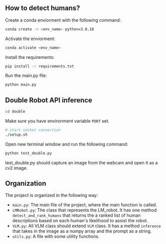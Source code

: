 ## How to detect humans?

Create a conda enviorment with the following command:

```bash
conda create -n <env_name> python=3.8.18
```

Activate the enviorment:

```bash
conda activate <env_name>
```

Install the requirements:

```bash
pip install -r requirements.txt
```

Run the main.py file:

```bash
python main.py
```

## Double Robot API inference
```bash
cd double
```
Make sure you have environment variable `PORT` set. 
```bash
# start socket connection
./setup.sh
```
Open new terminal window and run the following command:
```bash
python test_double.py
```
test_double.py should capture an image from the webcam and open it as a cv2 image.

## Organization

The project is organized in the following way:

- `main.py`: The main file of the project, where the main function is called.
- `LMRobot.py`: The class that represents the LM_robot. It has one method `detect_and_rank_humans` that returns the a ranked list of human descriptions based on each human's likelihood to assist the robot.
- `VLM.py`: All VLM class should extend `VLM` class. It has a method `inference` that takes in the image as a numpy array and the prompt as a string.
- `utils.py`: A file with some utility functions.
